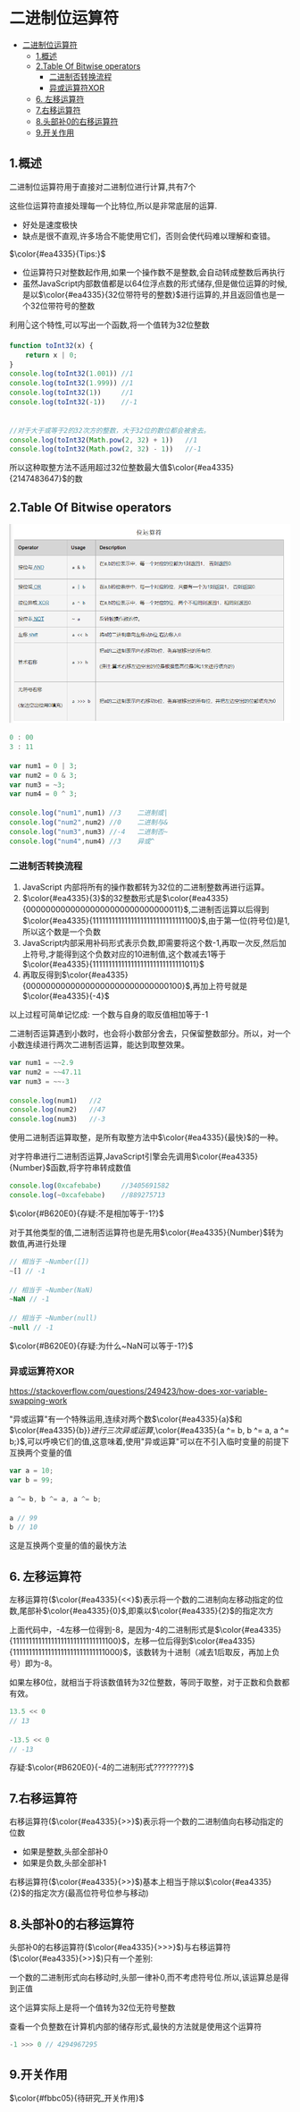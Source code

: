 # 二进制位运算符

- [二进制位运算符](#二进制位运算符)
  - [1.概述](#1概述)
  - [2.Table Of Bitwise operators](#2table-of-bitwise-operators)
    - [二进制否转换流程](#二进制否转换流程)
    - [异或运算符XOR](#异或运算符xor)
  - [6. 左移运算符](#6-左移运算符)
  - [7.右移运算符](#7右移运算符)
  - [8.头部补0的右移运算符](#8头部补0的右移运算符)
  - [9.开关作用](#9开关作用)

## 1.概述

二进制位运算符用于直接对二进制位进行计算,共有7个

这些位运算符直接处理每一个比特位,所以是非常底层的运算.

- 好处是速度极快
- 缺点是很不直观,许多场合不能使用它们，否则会使代码难以理解和查错。

$\color{#ea4335}{Tips:}$

- 位运算符只对整数起作用,如果一个操作数不是整数,会自动转成整数后再执行
- 虽然JavaScript内部数值都是以64位浮点数的形式储存,但是做位运算的时候,是以$\color{#ea4335}{32位带符号的整数}$进行运算的,并且返回值也是一个32位带符号的整数

利用👆这个特性,可以写出一个函数,将一个值转为32位整数

```js
function toInt32(x) {
    return x | 0;
}
console.log(toInt32(1.001)) //1
console.log(toInt32(1.999)) //1
console.log(toInt32(1))     //1
console.log(toInt32(-1))    //-1


//对于大于或等于2的32次方的整数，大于32位的数位都会被舍去。
console.log(toInt32(Math.pow(2, 32) + 1))   //1
console.log(toInt32(Math.pow(2, 32) - 1))   //-1
```

所以这种取整方法不适用超过32位整数最大值$\color{#ea4335}{2147483647}$的数

## 2.Table Of Bitwise operators

![20210907120443](https://raw.githubusercontent.com/Logible/Image/main/note_image/20210907120443.png)

```js
0 : 00 
3 : 11

var num1 = 0 | 3;
var num2 = 0 & 3;
var num3 = ~3;
var num4 = 0 ^ 3;

console.log("num1",num1) //3    二进制或|
console.log("num2",num2) //0    二进制与&
console.log("num3",num3) //-4   二进制否~  
console.log("num4",num4) //3    异或^
```

### 二进制否转换流程

   1. JavaScript 内部将所有的操作数都转为32位的二进制整数再进行运算。
   2. $\color{#ea4335}{3}$的32整数形式是$\color{#ea4335}{00000000000000000000000000000011}$,二进制否运算以后得到$\color{#ea4335}{11111111111111111111111111111100}$,由于第一位(符号位)是1,所以这个数是一个负数
   3. JavaScript内部采用补码形式表示负数,即需要将这个数-1,再取一次反,然后加上符号,才能得到这个负数对应的10进制值,这个数减去1等于$\color{#ea4335}{11111111111111111111111111111011}$
   4. 再取反得到$\color{#ea4335}{00000000000000000000000000000100}$,再加上符号就是$\color{#ea4335}{-4}$

以上过程可简单记忆成: 一个数与自身的取反值相加等于-1

二进制否运算遇到小数时，也会将小数部分舍去，只保留整数部分。所以，对一个小数连续进行两次二进制否运算，能达到取整效果。

```js
var num1 = ~~2.9
var num2 = ~~47.11
var num3 = ~~-3

console.log(num1)   //2
console.log(num2)   //47
console.log(num3)   //-3
```

使用二进制否运算取整，是所有取整方法中$\color{#ea4335}{最快}$的一种。

对字符串进行二进制否运算,JavaScript引擎会先调用$\color{#ea4335}{Number}$函数,将字符串转成数值

```js
console.log(0xcafebabe)     //3405691582
console.log(~0xcafebabe)    //889275713
```

$\color{#B620E0}{存疑:不是相加等于-1?}$

对于其他类型的值,二进制否运算符也是先用$\color{#ea4335}{Number}$转为数值,再进行处理

```js
// 相当于 ~Number([])
~[] // -1

// 相当于 ~Number(NaN)
~NaN // -1

// 相当于 ~Number(null)
~null // -1
```

$\color{#B620E0}{存疑:为什么~NaN可以等于-1?}$

### 异或运算符XOR

<https://stackoverflow.com/questions/249423/how-does-xor-variable-swapping-work>

"异或运算"有一个特殊运用,连续对两个数$\color{#ea4335}{a}$和$\color{#ea4335}{b}}$进行三次异或运算,$\color{#ea4335}{a ^= b, b ^= a, a ^= b;}$,可以呼唤它们的值,这意味着,使用"异或运算"可以在不引入临时变量的前提下互换两个变量的值

```js
var a = 10;
var b = 99;

a ^= b, b ^= a, a ^= b;

a // 99
b // 10
```

这是互换两个变量的值的最快方法

## 6. 左移运算符

左移运算符($\color{#ea4335}{<<}$)表示将一个数的二进制向左移动指定的位数,尾部补$\color{#ea4335}{0}$,即乘以$\color{#ea4335}{2}$的指定次方

上面代码中，-4左移一位得到-8，是因为-4的二进制形式是$\color{#ea4335}{11111111111111111111111111111100}$，左移一位后得到$\color{#ea4335}{11111111111111111111111111111000}$，该数转为十进制（减去1后取反，再加上负号）即为-8。

如果左移0位，就相当于将该数值转为32位整数，等同于取整，对于正数和负数都有效。

```js
13.5 << 0
// 13

-13.5 << 0
// -13
```

存疑:$\color{#B620E0}{-4的二进制形式????????}$

## 7.右移运算符

右移运算符($\color{#ea4335}{>>}$)表示将一个数的二进制值向右移动指定的位数

- 如果是整数,头部全部补0
- 如果是负数,头部全部补1

右移运算符($\color{#ea4335}{>>}$)基本上相当于除以$\color{#ea4335}{2}$的指定次方(最高位符号位参与移动)

## 8.头部补0的右移运算符

头部补0的右移运算符($\color{#ea4335}{>>>}$)与右移运算符($\color{#ea4335}{>>}$)只有一个差别:

  一个数的二进制形式向右移动时,头部一律补0,而不考虑符号位.所以,该运算总是得到正值

这个运算实际上是将一个值转为32位无符号整数

查看一个负整数在计算机内部的储存形式,最快的方法就是使用这个运算符

```js
-1 >>> 0 // 4294967295
```

## 9.开关作用

$\color{#fbbc05}{待研究_开关作用}$
